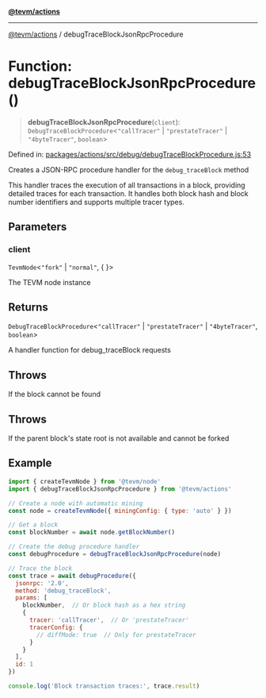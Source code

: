 [**@tevm/actions**](../README.md)

***

[@tevm/actions](../globals.md) / debugTraceBlockJsonRpcProcedure

# Function: debugTraceBlockJsonRpcProcedure()

> **debugTraceBlockJsonRpcProcedure**(`client`): `DebugTraceBlockProcedure`\<`"callTracer"` \| `"prestateTracer"` \| `"4byteTracer"`, `boolean`\>

Defined in: [packages/actions/src/debug/debugTraceBlockProcedure.js:53](https://github.com/evmts/tevm-monorepo/blob/main/packages/actions/src/debug/debugTraceBlockProcedure.js#L53)

Creates a JSON-RPC procedure handler for the `debug_traceBlock` method

This handler traces the execution of all transactions in a block, providing
detailed traces for each transaction. It handles both block hash and block number
identifiers and supports multiple tracer types.

## Parameters

### client

`TevmNode`\<`"fork"` \| `"normal"`, \{ \}\>

The TEVM node instance

## Returns

`DebugTraceBlockProcedure`\<`"callTracer"` \| `"prestateTracer"` \| `"4byteTracer"`, `boolean`\>

A handler function for debug_traceBlock requests

## Throws

If the block cannot be found

## Throws

If the parent block's state root is not available and cannot be forked

## Example

```javascript
import { createTevmNode } from '@tevm/node'
import { debugTraceBlockJsonRpcProcedure } from '@tevm/actions'

// Create a node with automatic mining
const node = createTevmNode({ miningConfig: { type: 'auto' } })

// Get a block
const blockNumber = await node.getBlockNumber()

// Create the debug procedure handler
const debugProcedure = debugTraceBlockJsonRpcProcedure(node)

// Trace the block
const trace = await debugProcedure({
  jsonrpc: '2.0',
  method: 'debug_traceBlock',
  params: [
    blockNumber,  // Or block hash as a hex string
    {
      tracer: 'callTracer',  // Or 'prestateTracer'
      tracerConfig: {
        // diffMode: true  // Only for prestateTracer
      }
    }
  ],
  id: 1
})

console.log('Block transaction traces:', trace.result)
```
